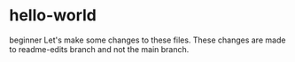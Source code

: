 # hello-world
beginner
Let's make some changes to these files.
These changes are made to readme-edits branch and not the main  branch.

